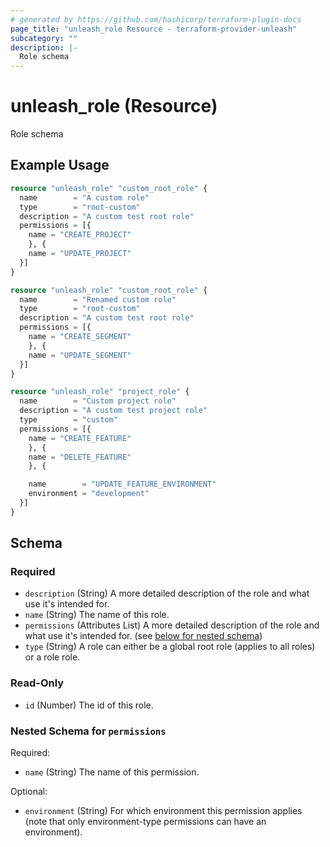 ```yaml
---
# generated by https://github.com/hashicorp/terraform-plugin-docs
page_title: "unleash_role Resource - terraform-provider-unleash"
subcategory: ""
description: |-
  Role schema
---
```


# unleash_role (Resource)

Role schema

## Example Usage

```terraform
resource "unleash_role" "custom_root_role" {
  name        = "A custom role"
  type        = "root-custom"
  description = "A custom test root role"
  permissions = [{
    name = "CREATE_PROJECT"
    }, {
    name = "UPDATE_PROJECT"
  }]
}

resource "unleash_role" "custom_root_role" {
  name        = "Renamed custom role"
  type        = "root-custom"
  description = "A custom test root role"
  permissions = [{
    name = "CREATE_SEGMENT"
    }, {
    name = "UPDATE_SEGMENT"
  }]
}

resource "unleash_role" "project_role" {
  name        = "Custom project role"
  description = "A custom test project role"
  type        = "custom"
  permissions = [{
    name = "CREATE_FEATURE"
    }, {
    name = "DELETE_FEATURE"
    }, {

    name        = "UPDATE_FEATURE_ENVIRONMENT"
    environment = "development"
  }]
}
```

<!-- schema generated by tfplugindocs -->
## Schema

### Required

- `description` (String) A more detailed description of the role and what use it's intended for.
- `name` (String) The name of this role.
- `permissions` (Attributes List) A more detailed description of the role and what use it's intended for. (see [below for nested schema](#nestedatt--permissions))
- `type` (String) A role can either be a global root role (applies to all roles) or a role role.

### Read-Only

- `id` (Number) The id of this role.

<a id="nestedatt--permissions"></a>
### Nested Schema for `permissions`

Required:

- `name` (String) The name of this permission.

Optional:

- `environment` (String) For which environment this permission applies (note that only environment-type permissions can have an environment).
